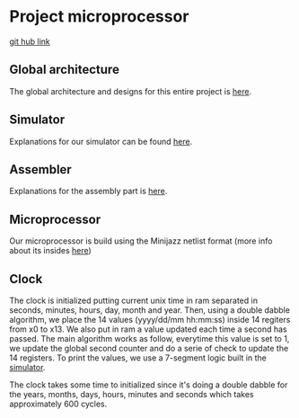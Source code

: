 # Project microprocessor

[git hub link](https://github.com/a-ananas/microprocessor)

## Global architecture

The global architecture and designs for this entire project is [here](report_architecture/).

## Simulator

Explanations for our simulator can be found [here](netlist_simulator/).

## Assembler

Explanations for the assembly part is [here](assembler/).

## Microprocessor

Our microprocessor is build using the Minijazz netlist format (more info about its insides [here](proc_netlist/))

## Clock

The clock is initialized putting current unix time in ram separated in seconds, minutes, hours, day, month and year. Then, using a double dabble algorithm, we place the 14 values (yyyy/dd/mm hh:mm:ss) inside 14 regiters from x0 to x13. We also put in ram a value updated each time a second has passed. The main algorithm works as follow, everytime this value is set to 1, we update the global second counter and do a serie of check to update the 14 registers. To print the values, we use a 7-segment logic built in the [simulator](netlist_simulator/).

The clock takes some time to initialized since it's doing a double dabble for the years, months, days, hours, minutes and seconds which takes approximately 600 cycles.